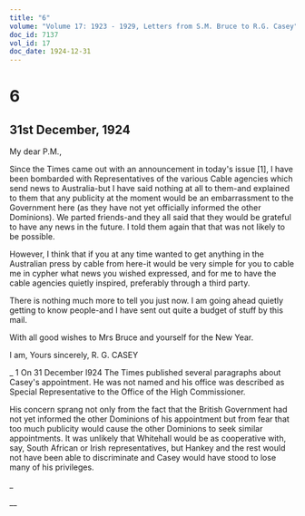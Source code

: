 ```yaml
---
title: "6"
volume: "Volume 17: 1923 - 1929, Letters from S.M. Bruce to R.G. Casey"
doc_id: 7137
vol_id: 17
doc_date: 1924-12-31
---
```


# 6

## 31st December, 1924

My dear P.M.,

Since the Times came out with an announcement in today's issue [1], I have been bombarded with Representatives of the various Cable agencies which send news to Australia-but I have said nothing at all to them-and explained to them that any publicity at the moment would be an embarrassment to the Government here (as they have not yet officially informed the other Dominions). We parted friends-and they all said that they would be grateful to have any news in the future. I told them again that that was not likely to be possible.

However, I think that if you at any time wanted to get anything in the Australian press by cable from here-it would be very simple for you to cable me in cypher what news you wished expressed, and for me to have the cable agencies quietly inspired, preferably through a third party.

There is nothing much more to tell you just now. I am going ahead quietly getting to know people-and I have sent out quite a budget of stuff by this mail.

With all good wishes to Mrs Bruce and yourself for the New Year.

I am, Yours sincerely, R. G. CASEY 

_ 1 On 31 December l924 The Times published several paragraphs about Casey's appointment. He was not named and his office was described as Special Representative to the Office of the High Commissioner.

His concern sprang not only from the fact that the British Government had not yet informed the other Dominions of his appointment but from fear that too much publicity would cause the other Dominions to seek similar appointments. It was unlikely that Whitehall would be as cooperative with, say, South African or Irish representatives, but Hankey and the rest would not have been able to discriminate and Casey would have stood to lose many of his privileges.

_

__
